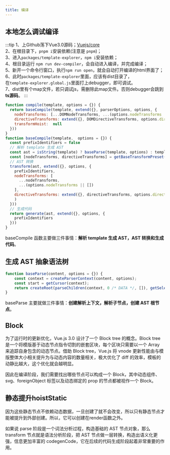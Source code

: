 ```yaml
---
title: 编译
---
```

## 本地怎么调试编译
:::tip
1、上Github荡下Vue3.0源码；[Vuejs/core](https://github.com/vuejs/core)   
2、在根目录下，```pnpm i```安装依赖(注意是 ```pnpm```)；      
3、进入```packages/template-explorer```，```npm i```安装依赖；   
4、根目录运行 ```npm run dev-compiler```，会自动进入编译，并完成编译；   
5、新开一个命令行窗口，执行```npm run open```，就会自动打开编译的html界面了；   
6、此时```packages/template-explorer```里面，应该有dist目录了，   
  在```template-explorer.global.js```里面打上debugger，即可调试。    
7、dist里有个map文件，若只调试js，需删除此map文件。否则debugger会跳到**ts源码**。
:::

```js
function compile(template, options = {}) { 
  return baseCompile(template, extend({}, parserOptions, options, { 
    nodeTransforms: [...DOMNodeTransforms, ...(options.nodeTransforms || [])], 
    directiveTransforms: extend({}, DOMDirectiveTransforms, options.directiveTransforms || {}), 
    transformHoist:  null 
  })) 
}
function baseCompile(template,  options = {}) { 
  const prefixIdentifiers = false 
  // 解析 template 生成 AST 
  const ast = isString(template) ? baseParse(template, options) : template 
  const [nodeTransforms, directiveTransforms] = getBaseTransformPreset() 
  // AST 转换 
  transform(ast, extend({}, options, { 
    prefixIdentifiers, 
    nodeTransforms: [ 
      ...nodeTransforms, 
      ...(options.nodeTransforms || []) 
    ], 
    directiveTransforms: extend({}, directiveTransforms, options.directiveTransforms || {} 
    ) 
  })) 
  // 生成代码 
  return generate(ast, extend({}, options, { 
    prefixIdentifiers 
  })) 
}
```
baseCompile 函数主要做三件事情：**解析 template 生成 AST，AST 转换和生成代码**。

## 生成 AST 抽象语法树
```js
function baseParse(content, options = {}) {
    const context = createParserContext(content, options);
    const start = getCursor(context);
    return createRoot(parseChildren(context, 0 /* DATA */, []), getSelection(context, start));
}
```
baseParse 主要就做三件事情：**创建解析上下文，解析子节点，创建 AST 根节点**。

## Block
为了运行时的更新优化，Vue.js 3.0 设计了一个 Block tree 的概念。Block tree 是一个将模版基于动态节点指令切割的嵌套区块，每个区块只需要以一个 Array 来追踪自身包含的动态节点。借助 Block tree，Vue.js 将 vnode 更新性能由与模版整体大小相关提升为与动态内容的数量相关，极大优化了 diff 的效率，模板的动静比越大，这个优化就会越明显。

因此在编译阶段，我们需要找出哪些节点可以构成一个 Block，其中动态组件、svg、foreignObject 标签以及动态绑定的 prop 的节点都被视作一个 Block。

## 静态提升hoistStatic
因为这些静态节点不依赖动态数据，一旦创建了就不会改变，所以只有静态节点才能被提升到外部创建。所以，它可以创建在render函数之外。

如果说 parse 阶段是一个词法分析过程，构造基础的 AST 节点对象，那么 transform 节点就是语法分析阶段，把 AST 节点做一层转换，构造出语义化更强，信息更加丰富的 codegenCode，它在后续的代码生成阶段起着非常重要的作用。




